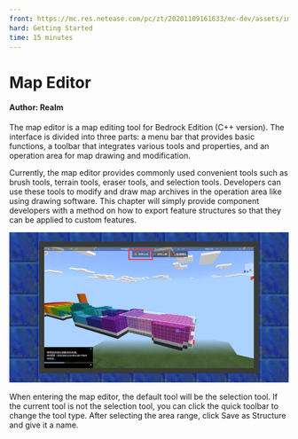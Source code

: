 ```yaml
--- 
front: https://mc.res.netease.com/pc/zt/20201109161633/mc-dev/assets/img/5_1.1b182f91.png 
hard: Getting Started 
time: 15 minutes 
--- 
```

# Map Editor 

#### Author: Realm 

The map editor is a map editing tool for Bedrock Edition (C++ version). The interface is divided into three parts: a menu bar that provides basic functions, a toolbar that integrates various tools and properties, and an operation area for map drawing and modification. 

Currently, the map editor provides commonly used convenient tools such as brush tools, terrain tools, eraser tools, and selection tools. Developers can use these tools to modify and draw map archives in the operation area like using drawing software. This chapter will simply provide component developers with a method on how to export feature structures so that they can be applied to custom features. 

![](./images/5_1.png) 

When entering the map editor, the default tool will be the selection tool. If the current tool is not the selection tool, you can click the quick toolbar to change the tool type. After selecting the area range, click Save as Structure and give it a name. 

